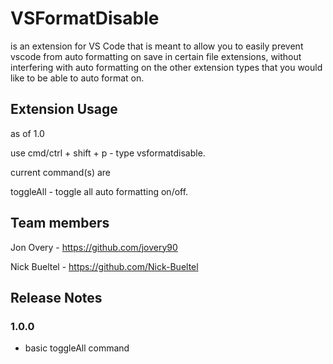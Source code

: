# VSFormatDisable

is an extension for VS Code that is meant to allow you to easily prevent vscode from auto formatting on save in certain file extensions, without interfering with auto formatting on the other extension types that you would like to be able to auto format on. 

## Extension Usage

as of 1.0

use cmd/ctrl + shift + p - type vsformatdisable.<command>

current command(s) are

toggleAll - toggle all auto formatting on/off.

## Team members 

Jon Overy - https://github.com/jovery90

Nick Bueltel - https://github.com/Nick-Bueltel


## Release Notes

### 1.0.0

* basic toggleAll command

